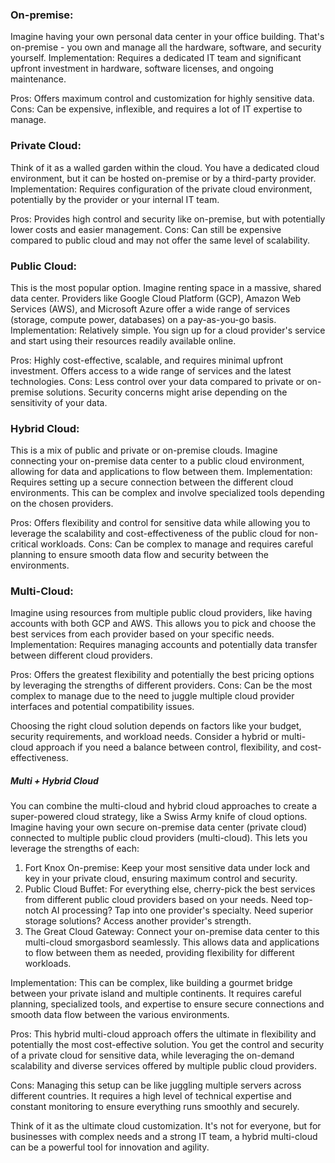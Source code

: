 ### On-premise:
Imagine having your own personal data center in your office building. That's on-premise - you own and manage all the hardware, software, and security yourself.
Implementation: Requires a dedicated IT team and significant upfront investment in hardware, software licenses, and ongoing maintenance.

Pros: Offers maximum control and customization for highly sensitive data.
Cons: Can be expensive, inflexible, and requires a lot of IT expertise to manage.

### Private Cloud:
Think of it as a walled garden within the cloud. You have a dedicated cloud environment, but it can be hosted on-premise or by a third-party provider.
Implementation:  Requires configuration of the private cloud environment, potentially by the provider or your internal IT team.

Pros: Provides high control and security like on-premise, but with potentially lower costs and easier management.
Cons: Can still be expensive compared to public cloud and may not offer the same level of scalability.

### Public Cloud:
This is the most popular option.  Imagine renting space in a massive, shared data center. Providers like Google Cloud Platform (GCP), Amazon Web Services (AWS), and Microsoft Azure offer a wide range of services (storage, compute power, databases) on a pay-as-you-go basis.
Implementation:  Relatively simple. You sign up for a cloud provider's service and start using their resources readily available online.

Pros: Highly cost-effective, scalable, and requires minimal upfront investment. Offers access to a wide range of services and the latest technologies.
Cons: Less control over your data compared to private or on-premise solutions. Security concerns  might arise depending on the sensitivity of your data.

### Hybrid Cloud:
This is a mix of  public and private or on-premise clouds. Imagine connecting your on-premise data center to a public cloud environment, allowing for data and applications to flow between them.
Implementation: Requires setting up a secure connection between the different cloud environments. This can be complex and involve specialized tools depending on the chosen providers.

Pros: Offers flexibility and control for sensitive data while allowing you to leverage the scalability and cost-effectiveness of the public cloud for non-critical workloads.
Cons: Can be complex to manage and requires careful planning to ensure smooth data flow and security between the environments.

### Multi-Cloud:

Imagine using resources from multiple public cloud providers, like having accounts with both GCP and AWS. This allows you to pick and choose the best services from each provider based on your specific needs.
Implementation: Requires managing accounts and potentially data transfer between different cloud providers.

Pros: Offers the greatest flexibility and potentially the best pricing options by leveraging the strengths of different providers.
Cons:  Can be the most complex to manage  due to the need to juggle multiple cloud provider interfaces and potential compatibility issues.

Choosing the right cloud solution depends on factors like your budget, security requirements, and workload needs. Consider a hybrid or multi-cloud approach if you need a balance between control, flexibility, and cost-effectiveness.

##### Multi + Hybrid Cloud
You can combine the multi-cloud and hybrid cloud approaches to create a super-powered cloud strategy,
like a Swiss Army knife of cloud options. Imagine having your own secure on-premise data center (private cloud) connected to multiple public cloud providers (multi-cloud). This lets you leverage the strengths of each:

1. Fort Knox On-premise:  Keep your most sensitive data under lock and key in your private cloud, ensuring maximum control and security.
2. Public Cloud Buffet:  For everything else, cherry-pick the best services from different public cloud providers based on your needs. Need top-notch AI processing? Tap into one provider's specialty. Need superior storage solutions? Access another provider's strength.
3. The Great Cloud Gateway:  Connect your on-premise data center to this multi-cloud smorgasbord seamlessly.  This allows data and applications to flow between them as needed, providing flexibility for different workloads.

Implementation:  This can be complex, like building a gourmet bridge between your private island and multiple continents. It requires careful planning, specialized tools, and expertise to ensure secure connections and smooth data flow between the various environments.

Pros:  This hybrid multi-cloud approach offers the ultimate in flexibility and potentially the most cost-effective solution. You get the control and security of a private cloud for sensitive data, while leveraging the on-demand scalability and diverse services offered by multiple public cloud providers.

Cons:  Managing this setup can be like juggling multiple servers across different countries. It requires a high level of technical expertise and constant monitoring to ensure everything runs smoothly and securely.

Think of it as the ultimate cloud customization.  It's not for everyone, but for businesses with complex needs and a strong IT team, a hybrid multi-cloud can be a powerful tool for innovation and agility.
